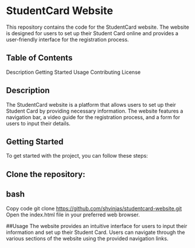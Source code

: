 # StudentCard Website
This repository contains the code for the StudentCard website. The website is designed for users to set up their Student Card online and provides a user-friendly interface for the registration process.

## Table of Contents
Description
Getting Started
Usage
Contributing
License

## Description
The StudentCard website is a platform that allows users to set up their Student Card by providing necessary information. The website features a navigation bar, a video guide for the registration process, and a form for users to input their details.

## Getting Started
To get started with the project, you can follow these steps:

## Clone the repository:

## bash
Copy code
git clone https://github.com/shvinjas/studentcard-website.git
Open the index.html file in your preferred web browser.

##Usage
The website provides an intuitive interface for users to input their information and set up their Student Card. Users can navigate through the various sections of the website using the provided navigation links.
